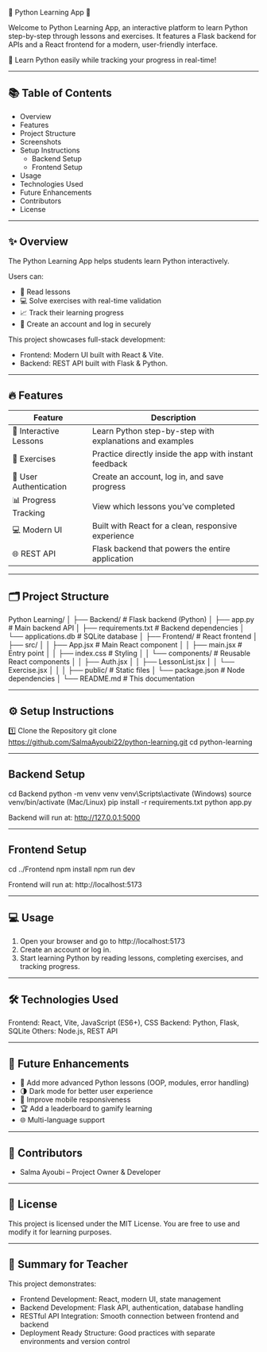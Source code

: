 🌟 Python Learning App 🌟

Welcome to Python Learning App, an interactive platform to learn Python step-by-step through lessons and exercises.
It features a Flask backend for APIs and a React frontend for a modern, user-friendly interface.

🐍 Learn Python easily while tracking your progress in real-time!

----------------------------------------------------
📚 Table of Contents
----------------------------------------------------
- Overview
- Features
- Project Structure
- Screenshots
- Setup Instructions
  - Backend Setup
  - Frontend Setup
- Usage
- Technologies Used
- Future Enhancements
- Contributors
- License

----------------------------------------------------
✨ Overview
----------------------------------------------------
The Python Learning App helps students learn Python interactively.

Users can:
- 📝 Read lessons
- 💻 Solve exercises with real-time validation
- 📈 Track their learning progress
- 🔐 Create an account and log in securely

This project showcases full-stack development:
- Frontend: Modern UI built with React & Vite.
- Backend: REST API built with Flask & Python.

----------------------------------------------------
🔥 Features
----------------------------------------------------
| Feature | Description |
|----------|-------------|
| 📖 Interactive Lessons | Learn Python step-by-step with explanations and examples |
| 📝 Exercises | Practice directly inside the app with instant feedback |
| 🔐 User Authentication | Create an account, log in, and save progress |
| 📊 Progress Tracking | View which lessons you’ve completed |
| 💻 Modern UI | Built with React for a clean, responsive experience |
| 🌐 REST API | Flask backend that powers the entire application |

----------------------------------------------------
🗂 Project Structure
----------------------------------------------------
Python Learning/
│
├── Backend/                # Flask backend (Python)
│   ├── app.py              # Main backend API
│   ├── requirements.txt    # Backend dependencies
│   └── applications.db     # SQLite database
│
├── Frontend/               # React frontend
│   ├── src/
│   │   ├── App.jsx         # Main React component
│   │   ├── main.jsx        # Entry point
│   │   ├── index.css       # Styling
│   │   └── components/     # Reusable React components
│   │       ├── Auth.jsx
│   │       ├── LessonList.jsx
│   │       └── Exercise.jsx
│   │
│   ├── public/             # Static files
│   └── package.json        # Node dependencies
│
└── README.md               # This documentation

----------------------------------------------------
⚙️ Setup Instructions
----------------------------------------------------
1️⃣ Clone the Repository
git clone https://github.com/SalmaAyoubi22/python-learning.git
cd python-learning

----------------------------------------------------
Backend Setup
----------------------------------------------------
cd Backend
python -m venv venv
venv\Scripts\activate   (Windows)
source venv/bin/activate  (Mac/Linux)
pip install -r requirements.txt
python app.py

Backend will run at:
http://127.0.0.1:5000

----------------------------------------------------
Frontend Setup
----------------------------------------------------
cd ../Frontend
npm install
npm run dev

Frontend will run at:
http://localhost:5173

----------------------------------------------------
💻 Usage
----------------------------------------------------
1. Open your browser and go to http://localhost:5173
2. Create an account or log in.
3. Start learning Python by reading lessons, completing exercises, and tracking progress.

----------------------------------------------------
🛠 Technologies Used
----------------------------------------------------
Frontend: React, Vite, JavaScript (ES6+), CSS
Backend: Python, Flask, SQLite
Others: Node.js, REST API

----------------------------------------------------
🚀 Future Enhancements
----------------------------------------------------
- 🐍 Add more advanced Python lessons (OOP, modules, error handling)
- 🌗 Dark mode for better user experience
- 📱 Improve mobile responsiveness
- 🏆 Add a leaderboard to gamify learning
- 🌐 Multi-language support

----------------------------------------------------
🤝 Contributors
----------------------------------------------------
- Salma Ayoubi – Project Owner & Developer

----------------------------------------------------
📜 License
----------------------------------------------------
This project is licensed under the MIT License.
You are free to use and modify it for learning purposes.

----------------------------------------------------
🌟 Summary for Teacher
----------------------------------------------------
This project demonstrates:
- Frontend Development: React, modern UI, state management
- Backend Development: Flask API, authentication, database handling
- RESTful API Integration: Smooth connection between frontend and backend
- Deployment Ready Structure: Good practices with separate environments and version control
